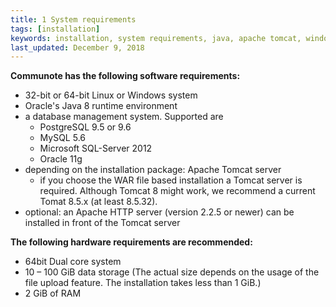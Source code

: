 ```yaml
---
title: 1 System requirements
tags: [installation]
keywords: installation, system requirements, java, apache tomcat, windows or linux, database
last_updated: December 9, 2018
---
```


**Communote has the following software requirements:**

* 32-bit or 64-bit Linux or Windows system
* Oracle's Java 8 runtime environment
* a database management system. Supported are
  * PostgreSQL 9.5 or 9.6
  * MySQL 5.6
  * Microsoft SQL-Server 2012
  * Oracle 11g
* depending on the installation package: Apache Tomcat server
  * if you choose the WAR file based installation a Tomcat server is required. Although Tomcat 8 might work, we recommend a current Tomat 8.5.x (at least 8.5.32).
* optional: an Apache HTTP server (version 2.2.5 or newer) can be installed in front of the Tomcat server

**The following hardware requirements are recommended:**

* 64bit Dual core system
* 10 – 100 GiB data storage (The actual size depends on the usage of the file upload feature. The installation takes less than 1 GiB.)
* 2 GiB of RAM
